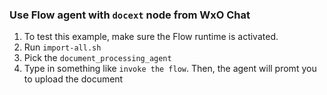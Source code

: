### Use Flow agent with `docext` node from WxO Chat

1. To test this example, make sure the Flow runtime is activated.
2. Run `import-all.sh` 
3. Pick the `document_processing_agent`
4. Type in something like `invoke the flow`. Then, the agent will promt you to upload the document
